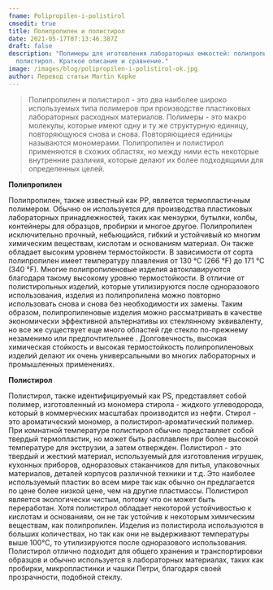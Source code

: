 ```yaml
---
fname: Polipropilen-i-polistirol
cmsedit: true
title: Полипропилен и полистирол
date: 2021-05-17T07:13:46.387Z
draft: false
description: "Полимеры для иготовления лабораторных емкостей: полипропилен и
  полистирол. Краткое описание и сравнение."
image: /images/blog/polipropilen-i-polistirol-ok.jpg
author: Перевод статьи Martin Kopke
---
```

>Полипропилен и полистирол - это два наиболее широко используемых типа полимеров при производстве пластиковых лабораторных расходных материалов. Полимеры - это макро молекулы, которые имеют одну и ту же структурную единицу, повторяющуюся снова и снова. Повторяющиеся единицы называются мономерами. Полипропилен и полистирол применяются в схожих областях, но между ними есть некоторые внутренние различия, которые делают их более подходящими для определенных целей.

**Полипропилен**

Полипропилен, также известный как PP, является термопластичным полимером. Обычно он используется для производства пластиковых лабораторных принадлежностей, таких как мензурки, бутылки, колбы, контейнеры для образцов, пробирки и многое другое. Полипропилен исключительно прочный, небьющийся, гибкий и устойчивый ко многим химическим веществам, кислотам и основаниям материал. Он также обладает высоким уровнем термостойкости. В зависимости от сорта полипропилен имеет температуру плавления от 130 °C (266 °F) до 171 °C (340 °F). Многие полипропиленовые изделия автоклавируются благодаря такому высокому уровню термостойкости. В отличие от полистирольных изделий, которые утилизируются после одноразового использования, изделия из полипропилена можно повторно использовать снова и снова без необходимости их замены. Таким образом, полипропиленовые изделия можно рассматривать в качестве экономически эффективной альтернативы их стеклянному эквиваленту, но все же существует еще много областей где стекло по-прежнему незаменимо или предпочтительнее . Долговечность, высокая химическая стойкость и высокая термостойкость полипропиленовых изделий делают их очень универсальными во многих лабораторных и промышленных применениях.

**Полистирол**

[](<>)Полистирол, также идентифицируемый как PS, представляет собой полимер, изготовленный из мономера стирола - жидкого углеводорода, который в коммерческих масштабах производится из нефти. Стирол - это ароматический мономер, а полистирол-ароматический полимер. При комнатной температуре полистирол обычно представляет собой твердый термопластик, но может быть расплавлен при более высокой температуре для экструзии, а затем отвержден. Полистирол - это твердый и жесткий материал, используемый для изготовления игрушек, кухонных приборов, одноразовых стаканчиков для питья, упаковочных материалов, деталей корпусов различной техники и т.д. Это наиболее используемый пластик во всем мире так как обычно он предлагается по цене более низкой цене, чем на другие пластмассы. Полистирол является экологически чистым, потому что он может быть переработан. Хотя полистирол обладает некоторой устойчивостью к кислотам и основаниям, он не так устойчив к некоторым химическим веществам, как полипропилен. Изделия из полистирола используются в больших количествах, но так как они не выдерживают температуры выше 100°C, то утилизируются после одноразового использования. Полистирол отлично подходит для общего хранения и транспортировки образцов и обычно используется в лабораторных материалах, таких как пробирки, микропластинки и чашки Петри, благодаря своей прозрачности, подобной стеклу.